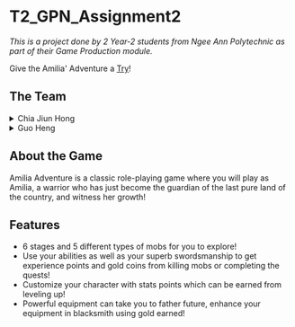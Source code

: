 # **T2_GPN_Assignment2**

_This is a project done by 2 Year-2 students from Ngee Ann Polytechnic as part of their Game Production module._

Give the Amilia' Adventure a [Try](https://drive.google.com/file/d/1nqsiVhSsYwjFwyHgeS2_0lpgDP4hjLzz/view?usp=sharing)!

## **The Team**

<details>
<summary>Chia Jiun Hong</summary>

[GitHub](https://github.com/sbboxs) | [Linkedin](www.linkedin.com/in/JiunHongChia) 

</details>

<details>
<summary>Guo Heng</summary>

[GitHub](https://github.com/rurururun) | [Linkedin](https://www.linkedin.com/mwlite/in/guo-heng-chua-0044bb211) 

</details>

## **About the Game**
Amilia Adventure is a classic role-playing game where you will play as Amilia, a warrior who has just become the guardian of the last pure land of the country, and witness her growth!

## **Features**
- 6 stages and 5 different types of mobs for you to explore!
-  Use your abilities as well as your superb swordsmanship to get experience points and gold coins from killing mobs or completing the quests!
- Customize your character with stats points which can be earned from leveling up!
- Powerful equipment can take you to father future, enhance your equipment in blacksmith using gold earned!
